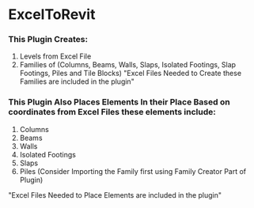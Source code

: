 # ExcelToRevit

### This Plugin Creates:

1. Levels from Excel File
2. Families of (Columns, Beams, Walls, Slaps, Isolated Footings, Slap Footings, Piles and Tile Blocks) "Excel Files
   Needed to Create these Families are included in the plugin"

### This Plugin Also Places Elements In their Place Based on coordinates from Excel Files these elements include:

1. Columns
2. Beams
3. Walls
4. Isolated Footings
5. Slaps
6. Piles (Consider Importing the Family first using Family Creator Part of Plugin)

"Excel Files Needed to Place Elements are included in the plugin"
